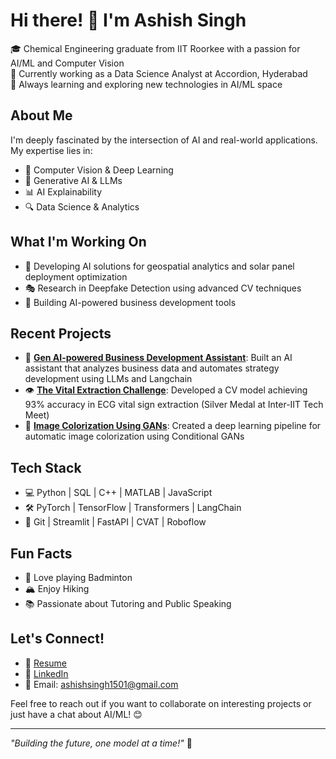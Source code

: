 # Hi there! 👋 I'm Ashish Singh

🎓 Chemical Engineering graduate from IIT Roorkee with a passion for AI/ML and Computer Vision  
💼 Currently working as a Data Science Analyst at Accordion, Hyderabad  
🌱 Always learning and exploring new technologies in AI/ML space

## About Me
I'm deeply fascinated by the intersection of AI and real-world applications. My expertise lies in:
- 🤖 Computer Vision & Deep Learning
- 🧠 Generative AI & LLMs
- 📊 AI Explainability
- 🔍 Data Science & Analytics

## What I'm Working On
- 🚀 Developing AI solutions for geospatial analytics and solar panel deployment optimization
- 🎭 Research in Deepfake Detection using advanced CV techniques
- 🤝 Building AI-powered business development tools

## Recent Projects
- 🤖 [**Gen AI-powered Business Development Assistant**](https://github.com/morancium/hack): Built an AI assistant that analyzes business data and automates strategy development using LLMs and Langchain
- 👁️ [**The Vital Extraction Challenge**](https://github.com/morancium/Inter-IIT-Vital-Extraction-Challenge-IIT-Roorkee): Developed a CV model achieving 93% accuracy in ECG vital sign extraction (Silver Medal at Inter-IIT Tech Meet)
- 🎨 [**Image Colorization Using GANs**](https://github.com/morancium/Image_Colorization): Created a deep learning pipeline for automatic image colorization using Conditional GANs

## Tech Stack
- 💻 Python | SQL | C++ | MATLAB | JavaScript
- 🛠️ PyTorch | TensorFlow | Transformers | LangChain
- 🔧 Git | Streamlit | FastAPI | CVAT | Roboflow

## Fun Facts
- 🏸 Love playing Badminton
- 🏔️ Enjoy Hiking
- 📚 Passionate about Tutoring and Public Speaking

## Let's Connect!
- 📄 [Resume](your-resume-link)
- 💼 [LinkedIn](https://www.linkedin.com/in/ashishsingh1501/)
- 📧 Email: ashishsingh1501@gmail.com

Feel free to reach out if you want to collaborate on interesting projects or just have a chat about AI/ML! 😊

---
*"Building the future, one model at a time!"* 🚀
